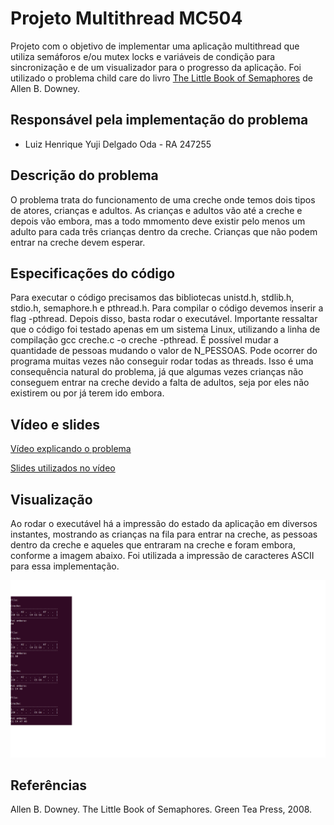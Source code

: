 # Projeto Multithread MC504
Projeto com o objetivo de implementar uma aplicação multithread que utiliza semáforos e/ou mutex locks e variáveis de condição para sincronização e de um visualizador para o progresso da aplicação. Foi utilizado o problema child care do livro [The Little Book of Semaphores](https://greenteapress.com/semaphores/LittleBookOfSemaphores.pdf) de Allen B. Downey.

## Responsável pela implementação do problema
- Luiz Henrique Yuji Delgado Oda - RA 247255

## Descrição do problema

O problema trata do funcionamento de uma creche onde temos dois tipos de atores, crianças e adultos. As crianças e adultos vão até a creche e depois vão embora, mas a todo mmomento deve existir pelo menos um adulto para cada três crianças dentro da creche. Crianças que não podem entrar na creche devem esperar.

## Especificações do código

Para executar o código precisamos das bibliotecas unistd.h, stdlib.h, stdio.h, semaphore.h e pthread.h. Para compilar o código devemos inserir a flag -pthread. Depois disso, basta rodar o executável. Importante ressaltar que o código foi testado apenas em um sistema Linux, utilizando a linha de compilação gcc creche.c -o creche -pthread. É possível mudar a quantidade de pessoas mudando o valor de N_PESSOAS. Pode ocorrer do programa muitas vezes não conseguir rodar todas as threads. Isso é uma consequência natural do problema, já que algumas vezes crianças não conseguem entrar na creche devido a falta de adultos, seja por eles não existirem ou por já terem ido embora.

## Vídeo e slides
[Vídeo explicando o problema](https://drive.google.com/file/d/1_tCDtSC09f6I0GQRBAa34DB1MyUnMtWG/view?usp=sharing)

[Slides utilizados no vídeo](https://www.canva.com/design/DAFjlthgY3g/taYSL7OXTLs0XMOf2-1RhA/edit?utm_content=DAFjlthgY3g&utm_campaign=designshare&utm_medium=link2&utm_source=sharebutton)

## Visualização

Ao rodar o executável há a impressão do estado da aplicação em diversos instantes, mostrando as crianças na fila para entrar na creche, as pessoas dentro da creche e aqueles que entraram na creche e foram embora, conforme a imagem abaixo. Foi utilizada a impressão de caracteres ASCII para essa implementação.

![Creche](creche.png)

## Referências 
Allen B. Downey. The Little Book of Semaphores. Green Tea Press, 2008.
